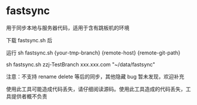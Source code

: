 # fastsync
用于同步本地与服务器代码，适用于含有跳板机的环境

下载 fastsync.sh 后

运行 sh fastsync.sh {your-tmp-branch} {remote-host} {remote-git-path}

sh fastsync.sh zzj-TestBranch xxx.xxx.com "~\/data\/fastsync"

注意：不支持 rename delete 等后的同步，其他隐藏 bug 暂未发现，欢迎补充

使用此工具可能造成代码丢失，请仔细阅读源码。使用此工具造成的代码丢失，工具提供者概不负责
